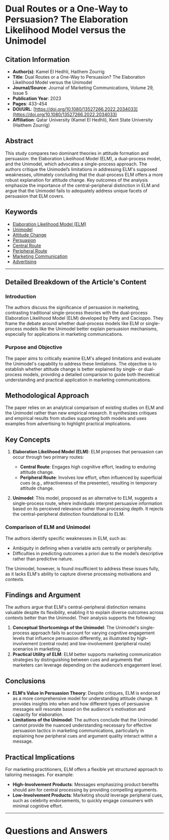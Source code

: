 # Dual Routes or a One-Way to Persuasion? The Elaboration Likelihood Model versus the Unimodel

## Citation Information

- **Author(s)**: Kamel El Hedhli, Haithem Zourrig
- **Title**: Dual Routes or a One-Way to Persuasion? The Elaboration Likelihood Model versus the Unimodel
- **Journal/Source**: Journal of Marketing Communications, Volume 29, Issue 5
- **Publication Year**: 2023
- **Pages**: 433-454
- **DOI/URL**: [https://doi.org/10.1080/13527266.2022.2034033](https://doi.org/10.1080/13527266.2022.2034033)
- **Affiliation**: Qatar University (Kamel El Hedhli), Kent State University (Haithem Zourrig)

## Abstract

This study compares two dominant theories in attitude formation and persuasion: the Elaboration Likelihood Model (ELM), a dual-process model, and the Unimodel, which advocates a single-process approach. The authors critique the Unimodel’s limitations in addressing ELM's supposed weaknesses, ultimately concluding that the dual-process ELM offers a more robust explanation for attitude change. Key outcomes of the analysis emphasize the importance of the central-peripheral distinction in ELM and argue that the Unimodel fails to adequately address unique facets of persuasion that ELM covers.

## Keywords

- [Elaboration Likelihood Model (ELM)](https://scholar.google.com/scholar?q=Elaboration+Likelihood+Model)
- [Unimodel](https://scholar.google.com/scholar?q=Unimodel)
- [Attitude Change](https://scholar.google.com/scholar?q=Attitude+Change)
- [Persuasion](https://scholar.google.com/scholar?q=Persuasion)
- [Central Route](https://scholar.google.com/scholar?q=Central+Route)
- [Peripheral Route](https://scholar.google.com/scholar?q=Peripheral+Route)
- [Marketing Communication](https://scholar.google.com/scholar?q=Marketing+Communication)
- [Advertising](https://scholar.google.com/scholar?q=Advertising)

---

## Detailed Breakdown of the Article's Content

### Introduction

The authors discuss the significance of persuasion in marketing, contrasting traditional single-process theories with the dual-process Elaboration Likelihood Model (ELM) developed by Petty and Cacioppo. They frame the debate around whether dual-process models like ELM or single-process models like the Unimodel better explain persuasion mechanisms, especially for applications in marketing communications.

### Purpose and Objective

The paper aims to critically examine ELM's alleged limitations and evaluate the Unimodel's capability to address these limitations. The objective is to establish whether attitude change is better explained by single- or dual-process models, providing a detailed comparison to guide both theoretical understanding and practical application in marketing communications.

## Methodological Approach

The paper relies on an analytical comparison of existing studies on ELM and the Unimodel rather than new empirical research. It synthesizes critiques and empirical results from studies supporting both models and uses examples from advertising to highlight practical implications.

## Key Concepts

1. **Elaboration Likelihood Model (ELM)**: ELM proposes that persuasion can occur through two primary routes:
   - **Central Route**: Engages high cognitive effort, leading to enduring attitude change.
   - **Peripheral Route**: Involves low effort, often influenced by superficial cues (e.g., attractiveness of the presenter), resulting in temporary attitude change.

2. **Unimodel**: This model, proposed as an alternative to ELM, suggests a single-process route, where individuals interpret persuasive information based on its perceived relevance rather than processing depth. It rejects the central-peripheral distinction foundational to ELM.

### Comparison of ELM and Unimodel

The authors identify specific weaknesses in ELM, such as:

- Ambiguity in defining when a variable acts centrally or peripherally.
- Difficulties in predicting outcomes a priori due to the model’s descriptive rather than predictive nature.

The Unimodel, however, is found insufficient to address these issues fully, as it lacks ELM's ability to capture diverse processing motivations and contexts.

## Findings and Argument

The authors argue that ELM's central-peripheral distinction remains valuable despite its flexibility, enabling it to explain diverse outcomes across contexts better than the Unimodel. Their analysis supports the following:

1. **Conceptual Shortcomings of the Unimodel**: The Unimodel's single-process approach fails to account for varying cognitive engagement levels that influence persuasion differently, as illustrated by high-involvement (central route) and low-involvement (peripheral route) scenarios in marketing.
2. **Practical Utility of ELM**: ELM better supports marketing communication strategies by distinguishing between cues and arguments that marketers can leverage depending on the audience’s engagement level.

## Conclusions

- **ELM’s Value in Persuasion Theory**: Despite critiques, ELM is endorsed as a more comprehensive model for understanding attitude change. It provides insights into when and how different types of persuasive messages will resonate based on the audience's motivation and capacity for elaboration.
- **Limitations of the Unimodel**: The authors conclude that the Unimodel cannot provide the nuanced understanding necessary for effective persuasion tactics in marketing communications, particularly in explaining how peripheral cues and argument quality interact within a message.

## Practical Implications

For marketing practitioners, ELM offers a flexible yet structured approach to tailoring messages. For example:

- **High-Involvement Products**: Messages emphasizing product benefits should aim for central processing by providing compelling arguments.
- **Low-Involvement Products**: Marketing should leverage peripheral cues, such as celebrity endorsements, to quickly engage consumers with minimal cognitive effort.

---

# Questions and Answers
